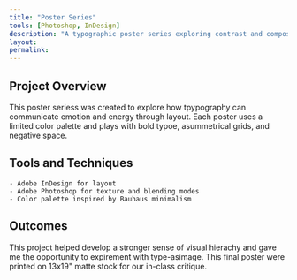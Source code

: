 ```yaml
---
title: "Poster Series"
tools: [Photoshop, InDesign]
description: "A typographic poster series exploring contrast and composition."
layout:
permalink:
---
```


## Project Overview

This poster seriess was created to explore how tpypography can communicate emotion and energy through layout. Each poster uses a limited color palette and plays with bold typoe, asummetrical grids, and negative space.

	
## Tools and Techniques

	- Adobe InDesign for layout
	- Adobe Photoshop for texture and blending modes
	- Color palette inspired by Bauhaus minimalism 
	
## Outcomes

This project helped develop a stronger sense of visual hierachy and gave me the opportunity to expirement with type-asimage. This final poster were printed on 13x19" matte stock for our in-class critique.